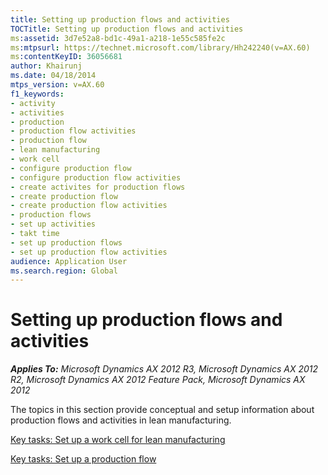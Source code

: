 ```yaml
---
title: Setting up production flows and activities
TOCTitle: Setting up production flows and activities
ms:assetid: 3d7e52a8-bd1c-49a1-a218-1e55c585fe2c
ms:mtpsurl: https://technet.microsoft.com/library/Hh242240(v=AX.60)
ms:contentKeyID: 36056681
author: Khairunj
ms.date: 04/18/2014
mtps_version: v=AX.60
f1_keywords:
- activity
- activities
- production
- production flow activities
- production flow
- lean manufacturing
- work cell
- configure production flow
- configure production flow activities
- create activites for production flows
- create production flow
- create production flow activities
- production flows
- set up activities
- takt time
- set up production flows
- set up production flow activities
audience: Application User
ms.search.region: Global
---
```


# Setting up production flows and activities 


_**Applies To:** Microsoft Dynamics AX 2012 R3, Microsoft Dynamics AX 2012 R2, Microsoft Dynamics AX 2012 Feature Pack, Microsoft Dynamics AX 2012_

The topics in this section provide conceptual and setup information about production flows and activities in lean manufacturing.

[Key tasks: Set up a work cell for lean manufacturing](key-tasks-set-up-a-work-cell-for-lean-manufacturing.md)

[Key tasks: Set up a production flow](key-tasks-set-up-a-production-flow.md)

  


